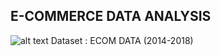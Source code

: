 ## E-COMMERCE DATA ANALYSIS
![alt text](https://github.com/pritom02bh/ECOM_data_analysis/blob/main/resources/1-1.jpg)
Dataset : ECOM DATA (2014-2018)
